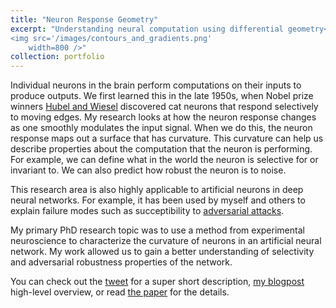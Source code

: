 ```yaml
---
title: "Neuron Response Geometry"
excerpt: "Understanding neural computation using differential geometry<br/>
<img src='/images/contours_and_gradients.png'
    width=800 />"
collection: portfolio
---
```


Individual neurons in the brain perform computations on their inputs to produce outputs. We first
learned this in the late 1950s, when Nobel prize winners
[Hubel and Wiesel](https://youtu.be/IOHayh06LJ4) discovered cat neurons that respond
selectively to moving edges. My research looks at how the neuron response changes as one smoothly
modulates the input signal. When we do this, the neuron response maps out a surface that has curvature.
This curvature can help us describe properties about the computation that the neuron is performing.
For example, we can define what in the world the neuron is selective for or invariant to. We can also
predict how robust the neuron is to noise.

This research area is also highly applicable to artificial neurons in deep neural networks.
For example, it has been used by myself and others to explain failure modes such as succeptibility to
[adversarial attacks](https://www.nytimes.com/2018/11/05/opinion/artificial-intelligence-machine-learning.html).

My primary PhD research topic was to use a method from experimental neuroscience to characterize
the curvature of neurons in an artificial neural network. My work allowed us to gain a better
understanding of selectivity and adversarial robustness properties of the network.

You can check out the [tweet](https://twitter.com/DylanPaiton/status/1333480509893206018?s=20)
for a super short description, [my blogpost]({{site.url}}/posts/2021-05-18-selectivity-robustness)
high-level overview, or read [the paper](https://jov.arvojournals.org/article.aspx?articleid=2772000)
for the details.
